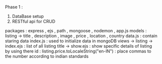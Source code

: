 Phase 1 :
1. DataBase setup
2. RESTful api for CRUD

packages : express , ejs , path , mongoose , nodemon , app.js
models : listing -> title , description , image , price , location , country
data.js : contain staring data
index.js : used to initialize data in mongoDB
views -> listing -> index.ejs : list of all listing title
                 -> show.ejs : show specific details of listing by using there id 
                             : listing.price.toLocaleString("en-IN") : place commas to the number according to indian standards